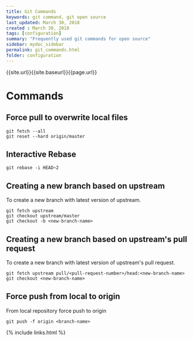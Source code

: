 ```yaml
---
title: Git Commands
keywords: git command, git open source
last_updated: March 30, 2018
created : March 30, 2018
tags: [configuration]
summary: "Frequently used git commands for open source"
sidebar: mydoc_sidebar
permalink: git_commands.html
folder: configuration
---
```


{{site.url}}{{site.baseurl}}{{page.url}}

# Commands

## Force pull to overwrite local files

````
git fetch --all
git reset --hard origin/master
````

## Interactive Rebase 

````
git rebase -i HEAD~2
````

## Creating a new branch based on upstream

To create a new branch with latest version of upstream.

````
git fetch upstream
git checkout upstream/master
git checkout -b <new-branch-name>
````

## Creating a new branch based on upstream's pull request

To create a new branch with latest version of upstream's pull request.

````
git fetch upstream pull/<pull-request-number>/head:<new-branch-name>
git checkout <new-branch-name>
````

## Force push from local to origin

From local repository force push to origin 

````
git push -f origin <branch-name>
````




{% include links.html %}

